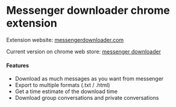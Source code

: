 # Messenger downloader chrome extension

Extension website: [messengerdownloader.com](http://www.messengerdownloader.com/)

Current version on chrome web store: [messenger downloader](https://chrome.google.com/webstore/detail/messenger-downloader/penjomejoaibkdmnfmcdkdmnhbcpojej)


#### Features
- Download as much messages as you want from messenger
- Export to multiple formats (.txt / .html)
- Get a time estimate of the download time
- Download group conversations and private conversations
